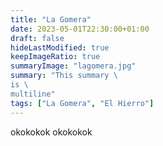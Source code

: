 ```yaml
---
title: "La Gomera"
date: 2023-05-01T22:30:00+01:00
draft: false
hideLastModified: true
keepImageRatio: true
summaryImage: "lagomera.jpg"
summary: "This summary \
is \
multiline"
tags: ["La Gomera", "El Hierro"]
---
```


okokokok
okokokok
